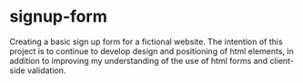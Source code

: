 # signup-form
Creating a basic sign up form for a fictional website. The intention of this project is to continue to develop design and positioning of html elements, in addition to improving my understanding of the use of html forms and client-side validation.
